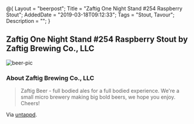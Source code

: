 @{
 Layout = "beerpost";
 Title = "Zaftig One Night Stand #254 Raspberry Stout";
 AddedDate = "2019-03-18T09:12:33";
 Tags = "Stout, Tavour";
 Description = "";
 }
 

## Zaftig One Night Stand #254 Raspberry Stout by Zaftig Brewing Co., LLC

![beer-pic]

### About Zaftig Brewing Co., LLC

> Zaftig Beer - full bodied ales for a full bodied experience. We're a small micro brewery making big bold beers, we hope you enjoy. Cheers!

Via [untappd][untappd-url].

[untappd-url]: <https://untappd.com//ZaftigBeer>
[beer-pic]: https://jasonpowley.com/assets/img/2019-03-18-zaftig-one-night-stand-254-raspberry-stout.jpeg "Zaftig One Night Stand #254 Raspberry Stout by Zaftig Brewing Co., LLC"
